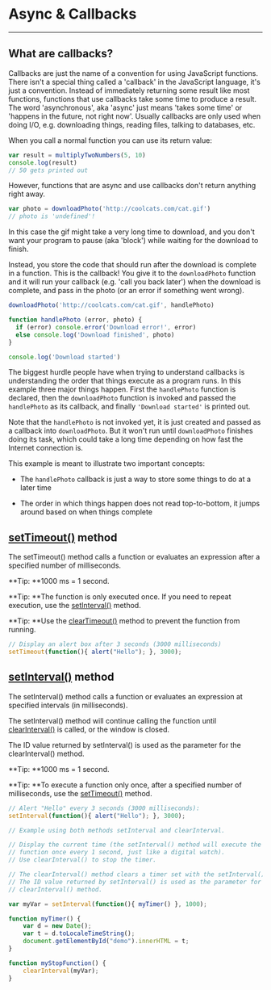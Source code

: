 # Async & Callbacks

---

## What are callbacks?

Callbacks are just the name of a convention for using JavaScript functions. There isn't a special thing called a 'callback' in the JavaScript language, it's just a convention. Instead of immediately returning some result like most functions, functions that use callbacks take some time to produce a result. The word 'asynchronous', aka 'async' just means 'takes some time' or 'happens in the future, not right now'. Usually callbacks are only used when doing I/O, e.g. downloading things, reading files, talking to databases, etc.

When you call a normal function you can use its return value:

```js
var result = multiplyTwoNumbers(5, 10)
console.log(result)
// 50 gets printed out
```

However, functions that are async and use callbacks don't return anything right away.

```js
var photo = downloadPhoto('http://coolcats.com/cat.gif')
// photo is 'undefined'!
```

In this case the gif might take a very long time to download, and you don't want your program to pause \(aka 'block'\) while waiting for the download to finish.

Instead, you store the code that should run after the download is complete in a function. This is the callback! You give it to the `downloadPhoto` function and it will run your callback \(e.g. 'call you back later'\) when the download is complete, and pass in the photo \(or an error if something went wrong\).

```js
downloadPhoto('http://coolcats.com/cat.gif', handlePhoto)

function handlePhoto (error, photo) {
  if (error) console.error('Download error!', error)
  else console.log('Download finished', photo)
}

console.log('Download started')
```

The biggest hurdle people have when trying to understand callbacks is understanding the order that things execute as a program runs. In this example three major things happen. First the `handlePhoto` function is declared, then the `downloadPhoto` function is invoked and passed the `handlePhoto` as its callback, and finally `'Download started'` is printed out.

Note that the `handlePhoto` is not invoked yet, it is just created and passed as a callback into `downloadPhoto`. But it won't run until `downloadPhoto` finishes doing its task, which could take a long time depending on how fast the Internet connection is.

This example is meant to illustrate two important concepts:

* The `handlePhoto` callback is just a way to store some things to do at a later time

* The order in which things happen does not read top-to-bottom, it jumps around based on when things complete

## [setTimeout\(\)](https://developer.mozilla.org/en-US/docs/Web/API/WindowOrWorkerGlobalScope/setTimeout) method

The setTimeout\(\) method calls a function or evaluates an expression after a specified number of milliseconds.

**Tip: **1000 ms = 1 second.

**Tip: **The function is only executed once. If you need to repeat execution, use the [setInterval\(\)](https://developer.mozilla.org/en-US/docs/Web/API/WindowOrWorkerGlobalScope/setInterval) method.

**Tip: **Use the [clearTimeout\(\)](https://developer.mozilla.org/en-US/docs/Web/API/WindowOrWorkerGlobalScope/clearTimeout) method to prevent the function from running.

```js
// Display an alert box after 3 seconds (3000 milliseconds)
setTimeout(function(){ alert("Hello"); }, 3000);
```

## [setInterval\(\)](https://developer.mozilla.org/en-US/docs/Web/API/WindowOrWorkerGlobalScope/setInterval) method

The setInterval\(\) method calls a function or evaluates an expression at specified intervals \(in milliseconds\).

The setInterval\(\) method will continue calling the function until [clearInterval\(\)](https://developer.mozilla.org/en-US/docs/Web/API/WindowOrWorkerGlobalScope/clearInterval) is called, or the window is closed.

The ID value returned by setInterval\(\) is used as the parameter for the clearInterval\(\) method.

**Tip: **1000 ms = 1 second.

**Tip: **To execute a function only once, after a specified number of milliseconds, use the [setTimeout\(\)](https://developer.mozilla.org/en-US/docs/Web/API/WindowOrWorkerGlobalScope/setTimeout) method.

```js
// Alert "Hello" every 3 seconds (3000 milliseconds):
setInterval(function(){ alert("Hello"); }, 3000);
```

```js
// Example using both methods setInterval and clearInterval.

// Display the current time (the setInterval() method will execute the
// function once every 1 second, just like a digital watch).
// Use clearInterval() to stop the timer.

// The clearInterval() method clears a timer set with the setInterval() method.
// The ID value returned by setInterval() is used as the parameter for the
// clearInterval() method.

var myVar = setInterval(function(){ myTimer() }, 1000);

function myTimer() {
    var d = new Date();
    var t = d.toLocaleTimeString();
    document.getElementById("demo").innerHTML = t;
}

function myStopFunction() {
    clearInterval(myVar);
}
```



